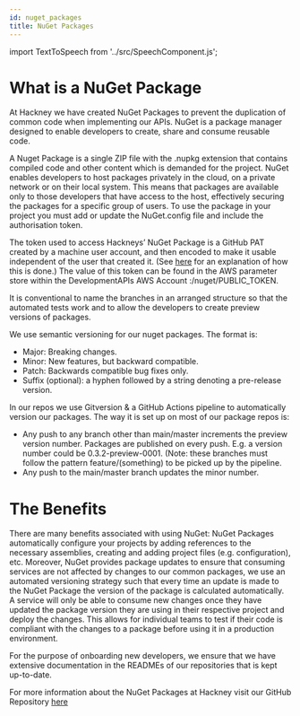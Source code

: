 ```yaml
---
id: nuget_packages
title: NuGet Packages
---
```


import TextToSpeech from '../src/SpeechComponent.js';

<TextToSpeech>

# What is a NuGet Package

At Hackney we have created NuGet Packages to prevent the duplication of common code when implementing our APIs. NuGet is a package manager designed to enable developers to create, share and consume reusable code.

A Nuget Package is a single ZIP file with the .nupkg extension that contains compiled code and other content which is demanded for the project. NuGet enables developers to host packages privately in the cloud, on a private network or on their local system. This means that packages are available only to those developers that have access to the host, effectively securing the packages for a specific group of users. To use the package in your project you must add or update the NuGet.config file and include the authorisation token.

The token used to access Hackneys’ NuGet Package is a GitHub PAT created by a machine user account, and then encoded to make it usable independent of the user that created it. (See [here](https://github.community/t/download-from-github-package-registry-without-authentication/14407/111) for an explanation of how this is done.) The value of this token can be found in the AWS parameter store within the DevelopmentAPIs AWS Account :/nuget/PUBLIC_TOKEN.

It is conventional to name the branches in an arranged structure so that the automated tests work and to allow the developers to create preview versions of packages.

We use semantic versioning for our nuget packages. The format is:

* Major: Breaking changes.
* Minor: New features, but backward compatible.
* Patch: Backwards compatible bug fixes only.
* Suffix (optional): a hyphen followed by a string denoting a pre-release version.

In our repos we use Gitversion & a GitHub Actions pipeline to automatically version our packages. The way it is set up on most of our package repos is:

* Any push to any branch other than main/master increments the preview version number. Packages are published on every push. E.g. a version number could be 0.3.2-preview-0001. (Note: these branches must follow the pattern feature/(something) to be picked up by the pipeline.
* Any push to the main/master branch updates the minor number.

# The Benefits

There are many benefits associated with using NuGet: NuGet Packages automatically configure your projects by adding references to the necessary assemblies, creating and adding project files (e.g. configuration), etc. Moreover, NuGet provides package updates to ensure that consuming services are not affected by changes to our common packages, we use an automated versioning strategy such that every time an update is made to the NuGet Package the version of the package is calculated automatically. A service will only be able to consume new changes once they have updated the package version they are using in their respective project and deploy the changes. This allows for individual teams to test if their code is compliant with the changes to a package before using it in a production environment. 

For the purpose of onboarding new developers, we ensure that we have extensive documentation in the READMEs of our repositories that is kept up-to-date.

For more information about the NuGet Packages at Hackney visit our GitHub Repository [here](https://github.com/LBHackney-IT/lbh-core)
</TextToSpeech>